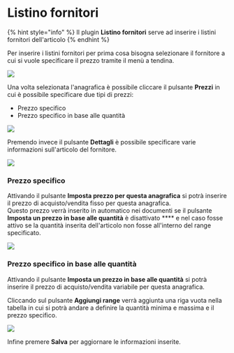 # Listino fornitori

{% hint style="info" %}
Il plugin **Listino fornitori** serve ad inserire i listini fornitori dell'articolo
{% endhint %}

Per inserire i listini fornitori per prima cosa bisogna selezionare il fornitore a cui si vuole specificare il prezzo tramite il menù a tendina.

![](https://firebasestorage.googleapis.com/v0/b/gitbook-x-prod.appspot.com/o/spaces%2F-LZJeLg23eVDvrCv74U7-887967055%2Fuploads%2FPGZe1IPflfUnx4MSgRPv%2Ffile.png?alt=media)

Una volta selezionata l'anagrafica è possibile cliccare il pulsante **Prezzi** in cui è possibile specificare due tipi di prezzi:

* Prezzo specifico
* Prezzo specifico in base alle quantità

![](https://firebasestorage.googleapis.com/v0/b/gitbook-x-prod.appspot.com/o/spaces%2F-LZJeLg23eVDvrCv74U7-887967055%2Fuploads%2FEPYBInDV1f5hbuECllPe%2Ffile.png?alt=media)

Premendo invece il pulsante **Dettagli** è possibile specificare varie informazioni sull'articolo del fornitore.

![](https://firebasestorage.googleapis.com/v0/b/gitbook-x-prod.appspot.com/o/spaces%2F-LZJeLg23eVDvrCv74U7-887967055%2Fuploads%2FHCzkddhK7BEkqztObdJT%2Ffile.png?alt=media)

### Prezzo specifico

Attivando il pulsante **Imposta prezzo per questa anagrafica** si potrà inserire il prezzo di acquisto/vendita fisso per questa anagrafica.\
Questo prezzo verrà inserito in automatico nei documenti se il pulsante **Imposta un prezzo in base alle quantità** è disattivato \*\*\*\* e nel caso fosse attivo se la quantità inserita dell'articolo non fosse all'interno del range specificato.

![](https://firebasestorage.googleapis.com/v0/b/gitbook-x-prod.appspot.com/o/spaces%2F-LZJeLg23eVDvrCv74U7-887967055%2Fuploads%2FDD2zV9FVCMxu92o6c46Y%2Ffile.png?alt=media)

### Prezzo specifico in base alle quantità

Attivando il pulsante **Imposta un prezzo in base alle quantità** si potrà inserire il prezzo di acquisto/vendita variabile per questa anagrafica.

Cliccando sul pulsante **Aggiungi range** verrà aggiunta una riga vuota nella tabella in cui si potrà andare a definire la quantità minima e massima e il prezzo specifico.

![](https://firebasestorage.googleapis.com/v0/b/gitbook-x-prod.appspot.com/o/spaces%2F-LZJeLg23eVDvrCv74U7-887967055%2Fuploads%2FXSACmsezNw5DhoHiwhcj%2Ffile.png?alt=media)

Infine premere **Salva** per aggiornare le informazioni inserite.

